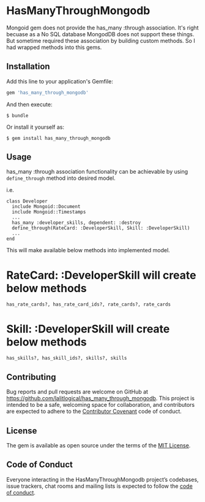 # HasManyThroughMongodb
Mongoid gem does not provide the has_many :through association. It's right becuase as a No SQL database MongodDB does not support these things. But sometime required these association by building custom methods. So I had wrapped methods into this gems.

## Installation

Add this line to your application's Gemfile:

```ruby
gem 'has_many_through_mongodb'
```

And then execute:

    $ bundle

Or install it yourself as:

    $ gem install has_many_through_mongodb

## Usage

has_many :through association functionality can be achievable by using `define_through` method into desired model. 

i.e. 
```
class Developer
  include Mongoid::Document
  include Mongoid::Timestamps
  ...
  has_many :developer_skills, dependent: :destroy
  define_through(RateCard: :DeveloperSkill, Skill: :DeveloperSkill)
  ...
end
```

This will make available below methods into implemented model.

# RateCard: :DeveloperSkill will create below methods
`has_rate_cards?, has_rate_card_ids?, rate_cards?, rate_cards`

# Skill: :DeveloperSkill will create below methods
`has_skills?, has_skill_ids?, skills?, skills`

## Contributing

Bug reports and pull requests are welcome on GitHub at https://github.com/lalitlogical/has_many_through_mongodb. This project is intended to be a safe, welcoming space for collaboration, and contributors are expected to adhere to the [Contributor Covenant](http://contributor-covenant.org) code of conduct.

## License

The gem is available as open source under the terms of the [MIT License](https://opensource.org/licenses/MIT).

## Code of Conduct

Everyone interacting in the HasManyThroughMongodb project’s codebases, issue trackers, chat rooms and mailing lists is expected to follow the [code of conduct](https://github.com/lalitlogical/has_many_through_mongodb/blob/master/CODE_OF_CONDUCT.md).

